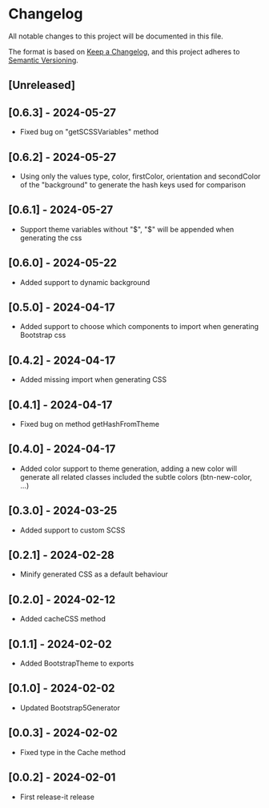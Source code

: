 # Changelog
All notable changes to this project will be documented in this file.

The format is based on [Keep a Changelog](https://keepachangelog.com/en/1.0.0/),
and this project adheres to [Semantic Versioning](https://semver.org/spec/v2.0.0.html).

## [Unreleased]

## [0.6.3] - 2024-05-27
- Fixed bug on "getSCSSVariables" method

## [0.6.2] - 2024-05-27
- Using only the values type, color, firstColor, orientation and secondColor of the "background" to generate the hash keys used for comparison

## [0.6.1] - 2024-05-27
- Support theme variables without "$", "$" will be appended when generating the css

## [0.6.0] - 2024-05-22
- Added support to dynamic background

## [0.5.0] - 2024-04-17
- Added support to choose which components to import when generating Bootstrap css

## [0.4.2] - 2024-04-17
- Added missing import when generating CSS

## [0.4.1] - 2024-04-17
- Fixed bug on method getHashFromTheme

## [0.4.0] - 2024-04-17
- Added color support to theme generation, adding a new color will generate all related classes included the subtle colors (btn-new-color, ...)

## [0.3.0] - 2024-03-25
- Added support to custom SCSS

## [0.2.1] - 2024-02-28
- Minify generated CSS as a default behaviour

## [0.2.0] - 2024-02-12
- Added cacheCSS method

## [0.1.1] - 2024-02-02
- Added BootstrapTheme to exports

## [0.1.0] - 2024-02-02
- Updated Bootstrap5Generator

## [0.0.3] - 2024-02-02
- Fixed type in the Cache method

## [0.0.2] - 2024-02-01
- First release-it release
